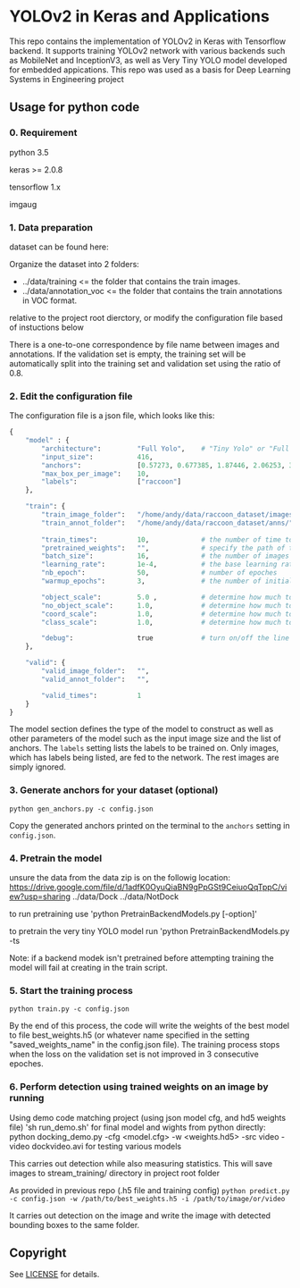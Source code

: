 # YOLOv2 in Keras and Applications

This repo contains the implementation of YOLOv2 in Keras with Tensorflow backend. It supports training YOLOv2 network with various backends such as MobileNet and InceptionV3, as well as Very Tiny YOLO model developed for embedded appications. This repo was used as a basis for Deep Learning Systems in Engineering project

## Usage for python code

### 0. Requirement

python 3.5

keras >= 2.0.8

tensorflow 1.x

imgaug

### 1. Data preparation
dataset can be found here:

Organize the dataset into 2 folders:

+ ../data/training <= the folder that contains the train images.
+ ../data/annotation_voc <= the folder that contains the train annotations in VOC format.

relative to the project root dierctory, or modify the configuration file based of instuctions below

There is a one-to-one correspondence by file name between images and annotations. If the validation set is empty, the training set will be automatically split into the training set and validation set using the ratio of 0.8.

### 2. Edit the configuration file
The configuration file is a json file, which looks like this:

```python
{
    "model" : {
        "architecture":         "Full Yolo",    # "Tiny Yolo" or "Full Yolo" or "MobileNet" or "SqueezeNet" or "Inception3"
        "input_size":           416,
        "anchors":              [0.57273, 0.677385, 1.87446, 2.06253, 3.33843, 5.47434, 7.88282, 3.52778, 9.77052, 9.16828],
        "max_box_per_image":    10,        
        "labels":               ["raccoon"]
    },

    "train": {
        "train_image_folder":   "/home/andy/data/raccoon_dataset/images/",
        "train_annot_folder":   "/home/andy/data/raccoon_dataset/anns/",      
          
        "train_times":          10,             # the number of time to cycle through the training set, useful for small datasets
        "pretrained_weights":   "",             # specify the path of the pretrained weights, but it's fine to start from scratch
        "batch_size":           16,             # the number of images to read in each batch
        "learning_rate":        1e-4,           # the base learning rate of the default Adam rate scheduler
        "nb_epoch":             50,             # number of epoches
        "warmup_epochs":        3,              # the number of initial epochs during which the sizes of the 5 boxes in each cell is forced to match the sizes of the 5 anchors, this trick seems to improve precision emperically

        "object_scale":         5.0 ,           # determine how much to penalize wrong prediction of confidence of object predictors
        "no_object_scale":      1.0,            # determine how much to penalize wrong prediction of confidence of non-object predictors
        "coord_scale":          1.0,            # determine how much to penalize wrong position and size predictions (x, y, w, h)
        "class_scale":          1.0,            # determine how much to penalize wrong class prediction

        "debug":                true            # turn on/off the line that prints current confidence, position, size, class losses and recall
    },

    "valid": {
        "valid_image_folder":   "",
        "valid_annot_folder":   "",

        "valid_times":          1
    }
}

```

The model section defines the type of the model to construct as well as other parameters of the model such as the input image size and the list of anchors. The ```labels``` setting lists the labels to be trained on. Only images, which has labels being listed, are fed to the network. The rest images are simply ignored.

### 3. Generate anchors for your dataset (optional)

`python gen_anchors.py -c config.json`

Copy the generated anchors printed on the terminal to the ```anchors``` setting in ```config.json```.

### 4. Pretrain the model
unsure the data from the data zip is on the followig location:
https://drive.google.com/file/d/1adfK0OyuQiaBN9gPpGSt9CeiuoQqTppC/view?usp=sharing
../data/Dock 
../data/NotDock

to run pretraining use
'python PretrainBackendModels.py [-option]'

to pretrain the very tiny YOLO model run 
'python PretrainBackendModels.py -ts

Note: if a backend modek isn't pretrained before attempting training the model will fail at creating in the train script.


### 5. Start the training process

`python train.py -c config.json`

By the end of this process, the code will write the weights of the best model to file best_weights.h5 (or whatever name specified in the setting "saved_weights_name" in the config.json file). The training process stops when the loss on the validation set is not improved in 3 consecutive epoches.

### 6. Perform detection using trained weights on an image by running
Using demo code matching project (using json model cfg, and hd5 weights file)
'sh run_demo.sh' for final model and wights
from python directly:
python docking_demo.py -cfg <model.cfg> -w <weights.hd5> -src video -video dockvideo.avi 
for testing various models

This carries out detection while also measuring statistics. This will save images to stream_training/ directory in project root folder

As provided in previous repo (.h5 file and training config) 
`python predict.py -c config.json -w /path/to/best_weights.h5 -i /path/to/image/or/video`

It carries out detection on the image and write the image with detected bounding boxes to the same folder.


## Copyright

See [LICENSE](LICENSE) for details.
